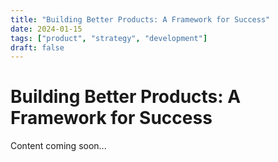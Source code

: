 ```yaml
---
title: "Building Better Products: A Framework for Success"
date: 2024-01-15
tags: ["product", "strategy", "development"]
draft: false
---
```


# Building Better Products: A Framework for Success

Content coming soon...